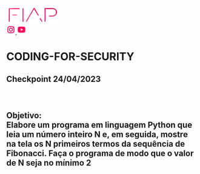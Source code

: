 <a href="https://www.fiap.com.br/">
<img src="fiap.png" width="140" height="50">
</a> <br>


<a href="https://www.instagram.com/fiapoficial/">
<img src="ig.png">
</a>

<a href="https://www.youtube.com/@FiapBrasil">
<img src="yt.png">
</a>

# CODING-FOR-SECURITY

<h2> Checkpoint 24/04/2023
  
<br><br>
Objetivo:<br>
  Elabore um programa em linguagem Python que leia um número 
inteiro N e, em seguida, mostre na tela os N primeiros termos da 
sequência de Fibonacci. Faça o programa de modo que o valor de N 
seja no mínimo 2
